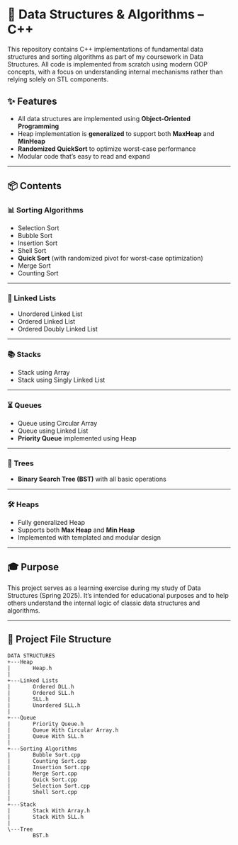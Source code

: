 # 🧠 Data Structures & Algorithms – C++

This repository contains C++ implementations of fundamental data structures and sorting algorithms as part of my coursework in Data Structures. All code is implemented from scratch using modern OOP concepts, with a focus on understanding internal mechanisms rather than relying solely on STL components.

## ✨ Features

- All data structures are implemented using **Object-Oriented Programming**
- Heap implementation is **generalized** to support both **MaxHeap** and **MinHeap**
- **Randomized QuickSort** to optimize worst-case performance
- Modular code that’s easy to read and expand

---

## 📦 Contents

### 📊 Sorting Algorithms
- Selection Sort
- Bubble Sort
- Insertion Sort
- Shell Sort
- **Quick Sort** (with randomized pivot for worst-case optimization)
- Merge Sort
- Counting Sort

---

### 🔗 Linked Lists
- Unordered Linked List
- Ordered Linked List
- Ordered Doubly Linked List

---

### 📚 Stacks
- Stack using Array
- Stack using Singly Linked List

---

### ⏳ Queues
- Queue using Circular Array
- Queue using Linked List
- **Priority Queue** implemented using Heap

---

### 🌳 Trees
- **Binary Search Tree (BST)** with all basic operations

---

### 🛠️ Heaps
- Fully generalized Heap
- Supports both **Max Heap** and **Min Heap**
- Implemented with templated and modular design

---

## 🎓 Purpose

This project serves as a learning exercise during my study of Data Structures (Spring 2025). It’s intended for educational purposes and to help others understand the internal logic of classic data structures and algorithms.

---

## 📁 Project File Structure

```
DATA STRUCTURES
+---Heap
|       Heap.h
|       
+---Linked Lists
|       Ordered DLL.h
|       Ordered SLL.h
|       SLL.h
|       Unordered SLL.h
|       
+---Queue
|       Priority Queue.h
|       Queue With Circular Array.h
|       Queue With SLL.h
|       
+---Sorting Algorithms
|       Bubble Sort.cpp
|       Counting Sort.cpp
|       Insertion Sort.cpp
|       Merge Sort.cpp
|       Quick Sort.cpp
|       Selection Sort.cpp
|       Shell Sort.cpp
|       
+---Stack
|       Stack With Array.h
|       Stack With SLL.h
|       
\---Tree
        BST.h
        
```
